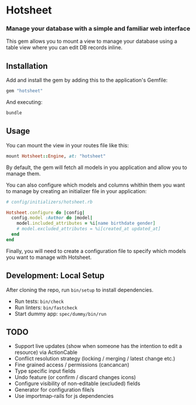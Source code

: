 # Hotsheet

### Manage your database with a simple and familiar web interface

This gem allows you to mount a view to manage your database using a table view where you can edit DB records inline.

## Installation

Add and install the gem by adding this to the application's Gemfile:

```ruby
gem "hotsheet"
```

And executing:

```bash
bundle
```

## Usage

You can mount the view in your routes file like this:

```ruby
mount Hotsheet::Engine, at: "hotsheet"
```

By default, the gem will fetch all models in you application and allow you to manage them.

You can also configure which models and columns whithin them you want to manage by creating an initializer file in your application:

```ruby
# config/initializers/hotsheet.rb

Hotsheet.configure do |config|
  config.model :Author do |model|
    model.included_attributes = %i[name birthdate gender]
    # model.excluded_attributes = %i[created_at updated_at]
  end
end

```

Finally, you will need to create a configuration file to specify which models you want to manage with Hotsheet.

## Development: Local Setup

After cloning the repo, run `bin/setup` to install dependencies.

- Run tests: `bin/check`
- Run linters: `bin/fastcheck`
- Start dummy app: `spec/dummy/bin/run`

## TODO

- Support live updates (show when someone has the intention to edit a resource) via ActionCable
- Conflict resolution strategy (locking / merging / latest change etc.)
- Fine grained access / permissions (cancancan)
- Type specific input fields
- Undo feature (or confirm / discard changes icons)
- Configure visibility of non-editable (excluded) fields
- Generator for configuration file/s
- Use importmap-rails for js dependencies
